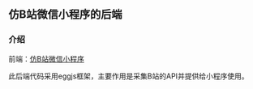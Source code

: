 ## 仿B站微信小程序的后端


### 介绍

前端：[仿B站微信小程序](https://github.com/GitHubAFeng/AsBiLi)

此后端代码采用eggjs框架，主要作用是采集B站的API并提供给小程序使用。


